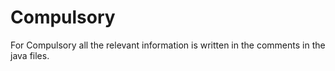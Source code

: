 # Compulsory  
  
For Compulsory all the relevant information is written in the comments in the java files.

